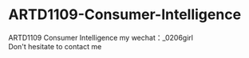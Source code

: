 # ARTD1109-Consumer-Intelligence
ARTD1109 Consumer Intelligence my wechat：_0206girl Don't hesitate to contact me
